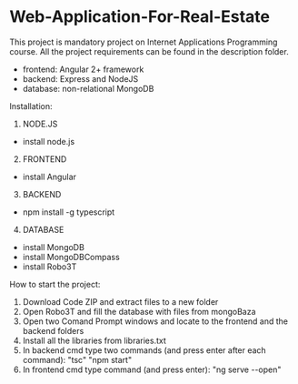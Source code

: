 # Web-Application-For-Real-Estate

This project is mandatory project on Internet Applications Programming course.
All the project requirements can be found in the description folder.

- frontend: Angular 2+ framework
- backend: Express and NodeJS
- database: non-relational MongoDB

Installation:
1. NODE.JS
- install node.js
2. FRONTEND
- install Angular
3. BACKEND
- npm install -g typescript
4. DATABASE
- install MongoDB
- install MongoDBCompass
- install Robo3T

How to start the project:
1) Download Code ZIP and extract files to a new folder
2) Open Robo3T and fill the database with files from mongoBaza
3) Open two Comand Prompt windows and locate to the frontend and the backend folders
4) Install all the libraries from libraries.txt
5) In backend cmd type two commands (and press enter after each command):
"tsc"
"npm start"
6) In frontend cmd type command (and press enter): "ng serve --open"
